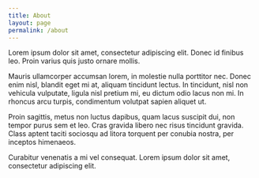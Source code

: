 ```yaml
---
title: About
layout: page
permalink: /about
---
```


Lorem ipsum dolor sit amet, consectetur adipiscing elit. Donec id finibus leo. Proin varius quis justo ornare mollis. 

Mauris ullamcorper accumsan lorem, in molestie nulla porttitor nec. Donec enim nisl, blandit eget mi at, aliquam tincidunt lectus. In tincidunt, nisl non vehicula vulputate, ligula nisl pretium mi, eu dictum odio lacus non mi. In rhoncus arcu turpis, condimentum volutpat sapien aliquet ut. 

Proin sagittis, metus non luctus dapibus, quam lacus suscipit dui, non tempor purus sem et leo. Cras gravida libero nec risus tincidunt gravida. Class aptent taciti sociosqu ad litora torquent per conubia nostra, per inceptos himenaeos. 

Curabitur venenatis a mi vel consequat. Lorem ipsum dolor sit amet, consectetur adipiscing elit.
